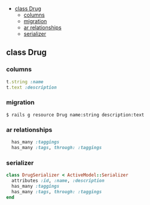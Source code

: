 <!-- START doctoc generated TOC please keep comment here to allow auto update -->
<!-- DON'T EDIT THIS SECTION, INSTEAD RE-RUN doctoc TO UPDATE -->


- [class Drug](#class-drug)
  - [columns](#columns)
  - [migration](#migration)
  - [ar relationships](#ar-relationships)
  - [serializer](#serializer)

<!-- END doctoc generated TOC please keep comment here to allow auto update -->

## class Drug

### columns

```ruby
t.string :name
t.text :description
```

### migration

```
$ rails g resource Drug name:string description:text
```

### ar relationships

```ruby
  has_many :taggings
  has_many :tags, through: :taggings
```

### serializer

```ruby
class DrugSerializer < ActiveModel::Serializer
  attributes :id, :name, :description
  has_many :taggings
  has_many :tags, through: :taggings
end
```
